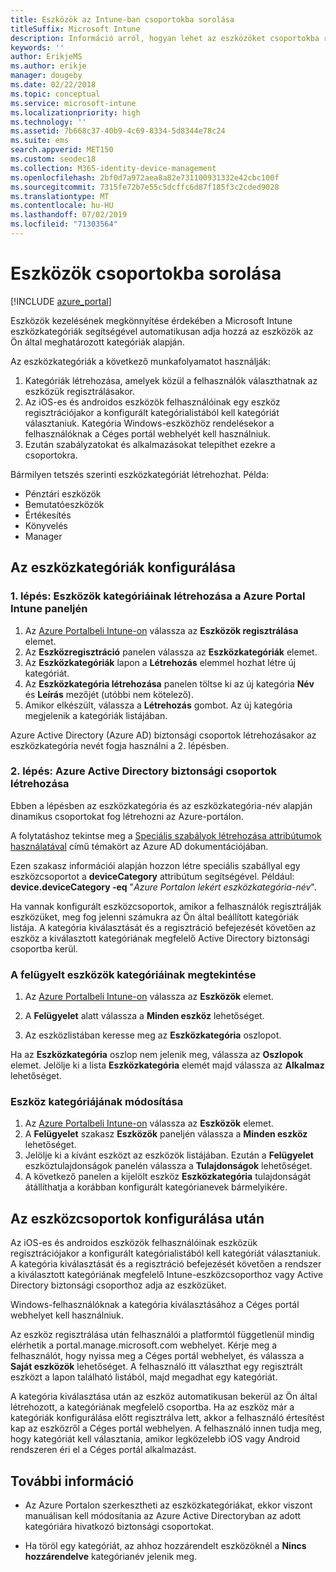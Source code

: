 ```yaml
---
title: Eszközök az Intune-ban csoportokba sorolása
titleSuffix: Microsoft Intune
description: Információ arról, hogyan lehet az eszközöket csoportokba rendezni a könnyebb kezelhetőség érdekében.
keywords: ''
author: ErikjeMS
ms.author: erikje
manager: dougeby
ms.date: 02/22/2018
ms.topic: conceptual
ms.service: microsoft-intune
ms.localizationpriority: high
ms.technology: ''
ms.assetid: 7b668c37-40b9-4c69-8334-5d8344e78c24
ms.suite: ems
search.appverid: MET150
ms.custom: seodec18
ms.collection: M365-identity-device-management
ms.openlocfilehash: 2bf0d7a972aea8a82e731100931332e42cbc100f
ms.sourcegitcommit: 7315fe72b7e55c5dcffc6d87f185f3c2cded9028
ms.translationtype: MT
ms.contentlocale: hu-HU
ms.lasthandoff: 07/02/2019
ms.locfileid: "71303564"
---
```

# <a name="categorize-devices-into-groups"></a>Eszközök csoportokba sorolása

[!INCLUDE [azure_portal](./includes/azure_portal.md)]

Eszközök kezelésének megkönnyítése érdekében a Microsoft Intune eszközkategóriák segítségével automatikusan adja hozzá az eszközök az Ön által meghatározott kategóriák alapján.

Az eszközkategóriák a következő munkafolyamatot használják:
1. Kategóriák létrehozása, amelyek közül a felhasználók választhatnak az eszközük regisztrálásakor.
2. Az iOS-es és androidos eszközök felhasználóinak egy eszköz regisztrációjakor a konfigurált kategórialistából kell kategóriát választaniuk. Kategória Windows-eszközhöz rendelésekor a felhasználóknak a Céges portál webhelyét kell használniuk.
3. Ezután szabályzatokat és alkalmazásokat telepíthet ezekre a csoportokra.

Bármilyen tetszés szerinti eszközkategóriát létrehozhat. Példa:
- Pénztári eszközök
- Bemutatóeszközök
- Értékesítés
- Könyvelés
- Manager

## <a name="how-to-configure-device-categories"></a>Az eszközkategóriák konfigurálása

### <a name="step-1-create-device-categories-on-the-intune-blade-of-the-azure-portal"></a>1\. lépés: Eszközök kategóriáinak létrehozása a Azure Portal Intune paneljén
1. Az [Azure Portalbeli Intune-on](https://aka.ms/intuneportal) válassza az **Eszközök regisztrálása** elemet.
2. Az **Eszközregisztráció** panelen válassza az **Eszközkategóriák** elemet.
3. Az **Eszközkategóriák** lapon a **Létrehozás** elemmel hozhat létre új kategóriát.
4. Az **Eszközkategória létrehozása** panelen töltse ki az új kategória **Név** és **Leírás** mezőjét (utóbbi nem kötelező).
5. Amikor elkészült, válassza a **Létrehozás** gombot. Az új kategória megjelenik a kategóriák listájában.

Azure Active Directory (Azure AD) biztonsági csoportok létrehozásakor az eszközkategória nevét fogja használni a 2. lépésben.

### <a name="step-2-create-azure-active-directory-security-groups"></a>2\. lépés: Azure Active Directory biztonsági csoportok létrehozása
Ebben a lépésben az eszközkategória és az eszközkategória-név alapján dinamikus csoportokat fog létrehozni az Azure-portálon.

A folytatáshoz tekintse meg a [Speciális szabályok létrehozása attribútumok használatával](https://azure.microsoft.com/documentation/articles/active-directory-accessmanagement-groups-with-advanced-rules/#using-attributes-to-create-rules-for-device-objects) című témakört az Azure AD dokumentációjában.

Ezen szakasz információi alapján hozzon létre speciális szabállyal egy eszközcsoportot a **deviceCategory** attribútum segítségével. Például: **device.deviceCategory -eq** "*Azure Portalon lekért eszközkategória-név*".

Ha vannak konfigurált eszközcsoportok, amikor a felhasználók regisztrálják eszközüket, meg fog jelenni számukra az Ön által beállított kategóriák listája. A kategória kiválasztását és a regisztráció befejezését követően az eszköz a kiválasztott kategóriának megfelelő Active Directory biztonsági csoportba kerül.

### <a name="view-the-categories-of-devices-that-you-manage"></a>A felügyelt eszközök kategóriáinak megtekintése

1. Az [Azure Portalbeli Intune-on](https://aka.ms/intuneportal) válassza az **Eszközök** elemet.

2. A **Felügyelet** alatt válassza a **Minden eszköz** lehetőséget.

3. Az eszközlistában keresse meg az **Eszközkategória** oszlopot.

Ha az **Eszközkategória** oszlop nem jelenik meg, válassza az **Oszlopok** elemet. Jelölje ki a lista **Eszközkategória** elemét majd válassza az **Alkalmaz** lehetőséget.

### <a name="change-the-category-of-a-device"></a>Eszköz kategóriájának módosítása

1. Az [Azure Portalbeli Intune-on](https://aka.ms/intuneportal) válassza az **Eszközök** elemet.
2. A **Felügyelet** szakasz **Eszközök** paneljén válassza a **Minden eszköz** lehetőséget.
3. Jelölje ki a kívánt eszközt az eszközök listájában. Ezután a **Felügyelet** eszköztulajdonságok panelén válassza a **Tulajdonságok** lehetőséget.
4. A következő panelen a kijelölt eszköz **Eszközkategória** tulajdonságát átállíthatja a korábban konfigurált kategórianevek bármelyikére.

## <a name="after-you-configure-device-groups"></a>Az eszközcsoportok konfigurálása után

Az iOS-es és androidos eszközök felhasználóinak eszközük regisztrációjakor a konfigurált kategórialistából kell kategóriát választaniuk. A kategória kiválasztását és a regisztráció befejezését követően a rendszer a kiválasztott kategóriának megfelelő Intune-eszközcsoporthoz vagy Active Directory biztonsági csoporthoz adja az eszközüket.

Windows-felhasználóknak a kategória kiválasztásához a Céges portál webhelyet kell használniuk.

Az eszköz regisztrálása után felhasználói a platformtól függetlenül mindig elérhetik a portal.manage.microsoft.com webhelyet. Kérje meg a felhasználót, hogy nyissa meg a Céges portál webhelyet, és válassza a **Saját eszközök** lehetőséget. A felhasználó itt választhat egy regisztrált eszközt a lapon található listából, majd megadhat egy kategóriát.

A kategória kiválasztása után az eszköz automatikusan bekerül az Ön által létrehozott, a kategóriának megfelelő csoportba. Ha az eszköz már a kategóriák konfigurálása előtt regisztrálva lett, akkor a felhasználó értesítést kap az eszközről a Céges portál webhelyen. A felhasználó innen tudja meg, hogy kategóriát kell választania, amikor legközelebb iOS vagy Android rendszeren éri el a Céges portál alkalmazást.

## <a name="further-information"></a>További információ
- Az Azure Portalon szerkesztheti az eszközkategóriákat, ekkor viszont manuálisan kell módosítania az Azure Active Directoryban az adott kategóriára hivatkozó biztonsági csoportokat.

- Ha töröl egy kategóriát, az ahhoz hozzárendelt eszközöknél a **Nincs hozzárendelve** kategórianév jelenik meg.

